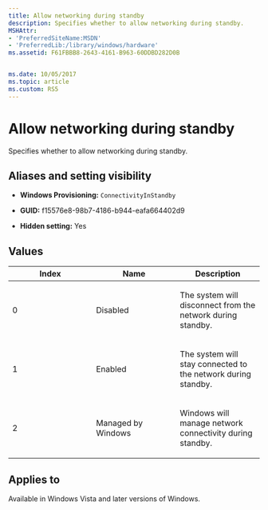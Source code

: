 ```yaml
---
title: Allow networking during standby
description: Specifies whether to allow networking during standby.
MSHAttr:
- 'PreferredSiteName:MSDN'
- 'PreferredLib:/library/windows/hardware'
ms.assetid: F61FBBB8-2643-4161-B963-60DDBD282D0B


ms.date: 10/05/2017
ms.topic: article
ms.custom: RS5
---
```


# <span id="p_customize_converged.no_subgroup_settings_allow_wi-fi_networking_during_standby"></span>Allow networking during standby


Specifies whether to allow networking during standby.

## <span id="Aliases_and_setting_visibility"></span><span id="aliases_and_setting_visibility"></span><span id="ALIASES_AND_SETTING_VISIBILITY"></span>Aliases and setting visibility


-   **Windows Provisioning:** `ConnectivityInStandby`

-   **GUID:** f15576e8-98b7-4186-b944-eafa664402d9

-   **Hidden setting:** Yes

## <span id="Values"></span><span id="values"></span><span id="VALUES"></span>Values


<table>
<colgroup>
<col width="33%" />
<col width="33%" />
<col width="33%" />
</colgroup>
<thead>
<tr class="header">
<th>Index</th>
<th>Name</th>
<th>Description</th>
</tr>
</thead>
<tbody>
<tr class="odd">
<td><p>0</p></td>
<td><p>Disabled</p></td>
<td><p>The system will disconnect from the network during standby.</p></td>
</tr>
<tr class="even">
<td><p>1</p></td>
<td><p>Enabled</p></td>
<td><p>The system will stay connected to the network during standby.</p></td>
</tr>
<tr class="odd">
<td><p>2</p></td>
<td><p>Managed by Windows</p></td>
<td><p>Windows will manage network connectivity during standby.</p></td>
</tr>
</tbody>
</table>

 

## <span id="Applies_to"></span><span id="applies_to"></span><span id="APPLIES_TO"></span>Applies to


Available in Windows Vista and later versions of Windows.
